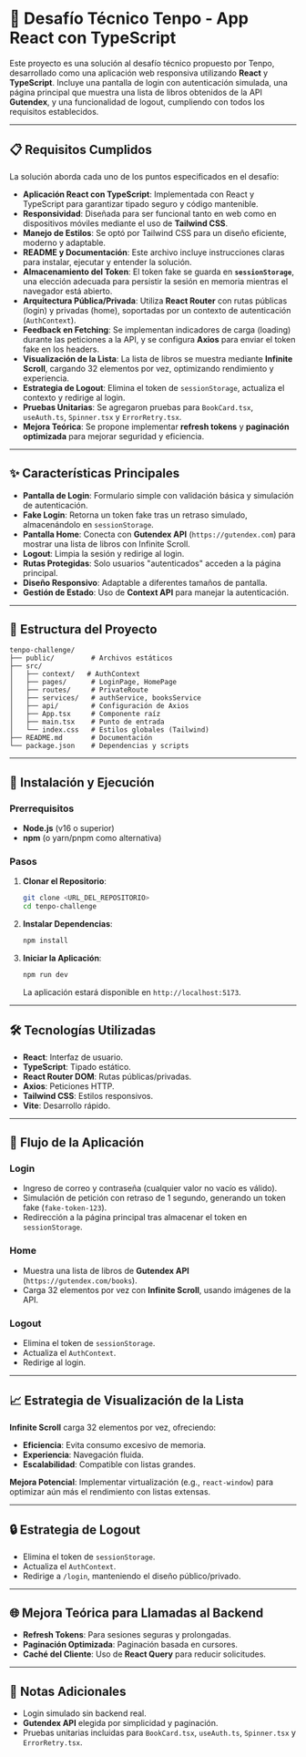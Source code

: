 # 🌟 Desafío Técnico Tenpo - App React con TypeScript

Este proyecto es una solución al desafío técnico propuesto por Tenpo, desarrollado como una aplicación web responsiva utilizando **React** y **TypeScript**. Incluye una pantalla de login con autenticación simulada, una página principal que muestra una lista de libros obtenidos de la API **Gutendex**, y una funcionalidad de logout, cumpliendo con todos los requisitos establecidos.

---

## 📋 Requisitos Cumplidos

La solución aborda cada uno de los puntos especificados en el desafío:

- **Aplicación React con TypeScript**: Implementada con React y TypeScript para garantizar tipado seguro y código mantenible.
- **Responsividad**: Diseñada para ser funcional tanto en web como en dispositivos móviles mediante el uso de **Tailwind CSS**.
- **Manejo de Estilos**: Se optó por Tailwind CSS para un diseño eficiente, moderno y adaptable.
- **README y Documentación**: Este archivo incluye instrucciones claras para instalar, ejecutar y entender la solución.
- **Almacenamiento del Token**: El token fake se guarda en **`sessionStorage`**, una elección adecuada para persistir la sesión en memoria mientras el navegador está abierto.
- **Arquitectura Pública/Privada**: Utiliza **React Router** con rutas públicas (login) y privadas (home), soportadas por un contexto de autenticación (`AuthContext`).
- **Feedback en Fetching**: Se implementan indicadores de carga (loading) durante las peticiones a la API, y se configura **Axios** para enviar el token fake en los headers.
- **Visualización de la Lista**: La lista de libros se muestra mediante **Infinite Scroll**, cargando 32 elementos por vez, optimizando rendimiento y experiencia.
- **Estrategia de Logout**: Elimina el token de `sessionStorage`, actualiza el contexto y redirige al login.
- **Pruebas Unitarias**: Se agregaron pruebas para `BookCard.tsx`, `useAuth.ts`, `Spinner.tsx` y `ErrorRetry.tsx`.
- **Mejora Teórica**: Se propone implementar **refresh tokens** y **paginación optimizada** para mejorar seguridad y eficiencia.

---

## ✨ Características Principales

- **Pantalla de Login**: Formulario simple con validación básica y simulación de autenticación.
- **Fake Login**: Retorna un token fake tras un retraso simulado, almacenándolo en `sessionStorage`.
- **Pantalla Home**: Conecta con **Gutendex API** (`https://gutendex.com`) para mostrar una lista de libros con Infinite Scroll.
- **Logout**: Limpia la sesión y redirige al login.
- **Rutas Protegidas**: Solo usuarios "autenticados" acceden a la página principal.
- **Diseño Responsivo**: Adaptable a diferentes tamaños de pantalla.
- **Gestión de Estado**: Uso de **Context API** para manejar la autenticación.

---

## 📂 Estructura del Proyecto

```
tenpo-challenge/
├── public/         # Archivos estáticos
├── src/
│   ├── context/   # AuthContext
│   ├── pages/      # LoginPage, HomePage
│   ├── routes/     # PrivateRoute
│   ├── services/   # authService, booksService
│   ├── api/        # Configuración de Axios
│   ├── App.tsx     # Componente raíz
│   ├── main.tsx    # Punto de entrada
│   └── index.css   # Estilos globales (Tailwind)
├── README.md       # Documentación
└── package.json    # Dependencias y scripts
```

---

## 🚀 Instalación y Ejecución

### Prerrequisitos
- **Node.js** (v16 o superior)
- **npm** (o yarn/pnpm como alternativa)

### Pasos
1. **Clonar el Repositorio**:
   ```bash
   git clone <URL_DEL_REPOSITORIO>
   cd tenpo-challenge
   ```
2. **Instalar Dependencias**:
   ```bash
   npm install
   ```
3. **Iniciar la Aplicación**:
   ```bash
   npm run dev
   ```
   La aplicación estará disponible en `http://localhost:5173`.

---

## 🛠 Tecnologías Utilizadas

- **React**: Interfaz de usuario.
- **TypeScript**: Tipado estático.
- **React Router DOM**: Rutas públicas/privadas.
- **Axios**: Peticiones HTTP.
- **Tailwind CSS**: Estilos responsivos.
- **Vite**: Desarrollo rápido.

---

## 🔑 Flujo de la Aplicación

### Login
- Ingreso de correo y contraseña (cualquier valor no vacío es válido).
- Simulación de petición con retraso de 1 segundo, generando un token fake (`fake-token-123`).
- Redirección a la página principal tras almacenar el token en `sessionStorage`.

### Home
- Muestra una lista de libros de **Gutendex API** (`https://gutendex.com/books`).
- Carga 32 elementos por vez con **Infinite Scroll**, usando imágenes de la API.

### Logout
- Elimina el token de `sessionStorage`.
- Actualiza el `AuthContext`.
- Redirige al login.

---

## 📈 Estrategia de Visualización de la Lista

**Infinite Scroll** carga 32 elementos por vez, ofreciendo:
- **Eficiencia**: Evita consumo excesivo de memoria.
- **Experiencia**: Navegación fluida.
- **Escalabilidad**: Compatible con listas grandes.

**Mejora Potencial**: Implementar virtualización (e.g., `react-window`) para optimizar aún más el rendimiento con listas extensas.

---

## 🔒 Estrategia de Logout

- Elimina el token de `sessionStorage`.
- Actualiza el `AuthContext`.
- Redirige a `/login`, manteniendo el diseño público/privado.

---

## 🌐 Mejora Teórica para Llamadas al Backend

- **Refresh Tokens**: Para sesiones seguras y prolongadas.
- **Paginación Optimizada**: Paginación basada en cursores.
- **Caché del Cliente**: Uso de **React Query** para reducir solicitudes.

---

## 📝 Notas Adicionales

- Login simulado sin backend real.
- **Gutendex API** elegida por simplicidad y paginación.
- Pruebas unitarias incluidas para `BookCard.tsx`, `useAuth.ts`, `Spinner.tsx` y `ErrorRetry.tsx`.